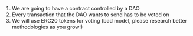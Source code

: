 1. We are going to have a contract controlled by a DAO
2. Every transaction that the DAO wants to send has to be voted on
3. We will use ERC20 tokens for voting (bad model, please research better methodologies as you grow!)
